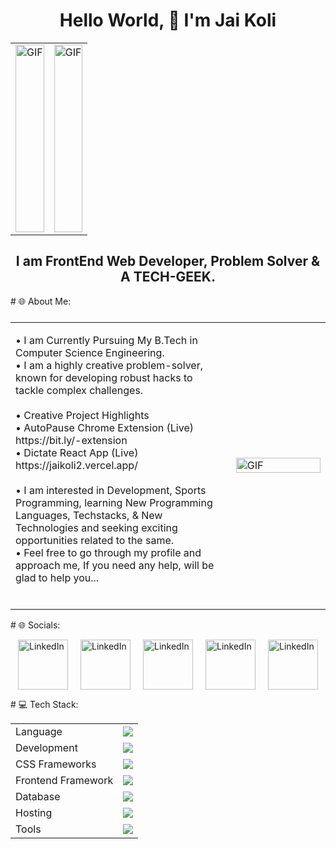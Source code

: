 <h1 align="center">Hello World, 👋 I'm Jai Koli</h1>
<table style="width:100%">
  <tr>
    <td style="width:50%; text-align:center;">
      <img src="https://user-images.githubusercontent.com/74038190/240906093-9be4d344-6782-461a-b5a6-32a07bf7b34e.gif" alt="GIF" style="width:100%; object-fit: cover; height:300px;">
    </td>
    <td style="width:50%; text-align:center;">
      <img src="https://user-images.githubusercontent.com/74038190/240304579-c288471c-be67-4fbb-af44-1c63ee9ed280.png" alt="GIF" style="width:100%; object-fit: cover; height:300px;">
    </td>
  </tr>
</table>
<h2 align="center">I am FrontEnd Web Developer, Problem Solver & A TECH-GEEK.</h2>
# 🌐 About Me:
<table style="width:100%; display: flex; align-items: center; justify-content: space-between;">
    <tr>
      <td style="width:70%; padding-right: 20px;">
        <p>
          • I am Currently Pursuing My B.Tech in Computer Science Engineering.<br>
          • I am a highly creative problem-solver, known for developing robust hacks to tackle complex challenges.<br>
          <br>
          • Creative Project Highlights<br>
          • AutoPause Chrome Extension (Live) https://bit.ly/-extension<br>
          • Dictate React App (Live) https://jaikoli2.vercel.app/<br>
          <br>
          • I am interested in Development,
            Sports Programming, learning New Programming<br>
            Languages, Techstacks, & New Technologies and
            seeking exciting opportunities related to the same.<br>
          • Feel free to go through my profile and approach me,
          If you need any help, will be glad to help you...<br><br>
        </p>
      </td>
      <td style="width:30%;">
        <img src="https://user-images.githubusercontent.com/74038190/219923823-bf1ce878-c6b8-4faa-be07-93e6b1006521.gif" alt="GIF" style="width:100%">
      </td>
    </tr>
  </table>
# 🌐 Socials:
<p style="display: flex; justify-content: center; gap: 20px;">
    <a href="https://www.linkedin.com/in/kolijai/">
        <img src="https://user-images.githubusercontent.com/74038190/235294012-0a55e343-37ad-4b0f-924f-c8431d9d2483.gif" alt="LinkedIn" style="width:80px; height:80px;">
    </a>
    <a href="https://www.linkedin.com/in/kolijai/">
        <img src="https://user-images.githubusercontent.com/74038190/216122065-2f028bae-25d6-4a3c-bc9f-175394ed5011.png" alt="LinkedIn" style="width:80px; height:80px;">
    </a>
    <a href="https://www.linkedin.com/in/kolijai/">
        <img src="https://user-images.githubusercontent.com/74038190/241765460-cc4fe88c-7f7a-41d8-b449-34b7a178c1c6.gif" alt="LinkedIn" style="width:80px; height:80px;">
    </a>
    <a href="https://www.linkedin.com/in/kolijai/">
        <img src="https://user-images.githubusercontent.com/74038190/235294015-47144047-25ab-417c-af1b-6746820a20ff.gif" alt="LinkedIn" style="width:80px; height:80px;">
    </a>
     <a href="https://www.linkedin.com/in/kolijai/">
        <img src="https://user-images.githubusercontent.com/74038190/235294010-ec412ef5-e3da-4efa-b1d4-0ab4d4638755.gif" alt="LinkedIn" style="width:80px; height:80px;">
    </a>
</p>
# 💻 Tech Stack:
<table align="center">
<tr>
<td>Language</td>
<td> <a href="https://github.com/Jaikoli" >
    <img src="https://skillicons.dev/icons?i=c,cpp,js" />
</a> 
</td>
</tr>
<tr>
<td>Development</td>
<td> <a href="https://github.com/Jaikoli" >
    <img src="https://skillicons.dev/icons?i=html,css,javascript" />
  </a>
</td>
</tr>
<tr>
<td>CSS Frameworks</td>
<td> <a href="https://github.com/Jaikoli" >
    <img src="https://skillicons.dev/icons?i=bootstrap" />
  </a>
 </td>
</tr>
<tr>
<td>Frontend Framework</td>
<td> <a href="https://github.com/Jaikoli" >
    <img src="https://skillicons.dev/icons?i=react" />
  </a>
 </td>
</tr>
<td>Database</td>
<td> <a href="https://github.com/Jaikoli" >
    <img src="https://skillicons.dev/icons?i=mysql" />
   </a>
</td>
</tr>
<tr>
<td>Hosting</td>
<td> <a href="https://github.com/Jaikoli" >
    <img src="https://skillicons.dev/icons?i=github,heroku,netlify" />
  </a>
</td>
</tr>
<tr>
<td>Tools</td>
<td> <a href="https://github.com/Jaikoli" >
    <img src="https://skillicons.dev/icons?i=git,github,vscode,replit,stackoverflow" />
  </a>
</td>
</tr>
</table>
<!-- # 📊 GitHub Stats:
<p align="center">
    <img src="https://github-readme-stats.vercel.app/api?username=Jaikoli&theme=dark&hide_border=false&include_all_commits=false&count_private=true" /><br/>
    <img src="https://github-readme-streak-stats.herokuapp.com/?user=Jaikoli&theme=dark&hide_border=false" /><br/>
    <img src="https://github-readme-stats.vercel.app/api/top-langs/?username=Jaikoli&theme=dark&hide_border=false&include_all_commits=false&count_private=true&layout=compact" />
</p>
## 🏆 GitHub Trophies
<p align="center">
    <img src="https://github-profile-trophy.vercel.app/?username=Jaikoli&theme=discord&no-frame=false&no-bg=true&margin-w=4" />
</p>
 -->
